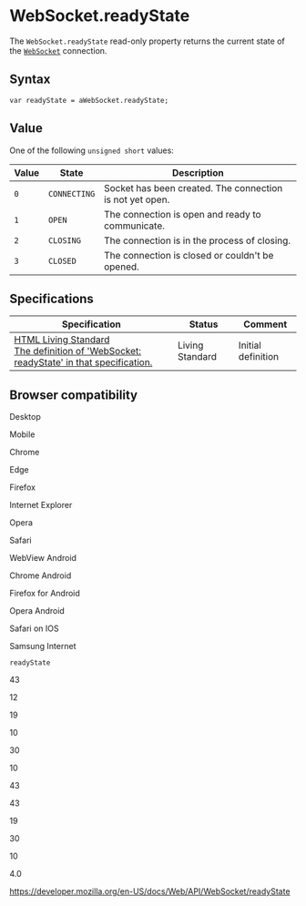 WebSocket.readyState
====================

The `WebSocket.readyState` read-only property returns the current state of the [`WebSocket`](../websocket) connection.

Syntax
------

    var readyState = aWebSocket.readyState;

Value
-----

One of the following `unsigned short` values:

<table><thead><tr class="header"><th>Value</th><th>State</th><th>Description</th></tr></thead><tbody><tr class="odd"><td><code>0</code></td><td><code>CONNECTING</code></td><td>Socket has been created. The connection is not yet open.</td></tr><tr class="even"><td><code>1</code></td><td><code>OPEN</code></td><td>The connection is open and ready to communicate.</td></tr><tr class="odd"><td><code>2</code></td><td><code>CLOSING</code></td><td>The connection is in the process of closing.</td></tr><tr class="even"><td><code>3</code></td><td><code>CLOSED</code></td><td>The connection is closed or couldn't be opened.</td></tr></tbody></table>

Specifications
--------------

<table><thead><tr class="header"><th>Specification</th><th>Status</th><th>Comment</th></tr></thead><tbody><tr class="odd"><td><a href="https://html.spec.whatwg.org/multipage/#dom-websocket-readystate">HTML Living Standard<br />
<span class="small">The definition of 'WebSocket: readyState' in that specification.</span></a></td><td><span class="spec-living">Living Standard</span></td><td>Initial definition</td></tr></tbody></table>

Browser compatibility
---------------------

Desktop

Mobile

Chrome

Edge

Firefox

Internet Explorer

Opera

Safari

WebView Android

Chrome Android

Firefox for Android

Opera Android

Safari on IOS

Samsung Internet

`readyState`

43

12

19

10

30

10

43

43

19

30

10

4.0

<a href="https://developer.mozilla.org/en-US/docs/Web/API/WebSocket/readyState" class="_attribution-link">https://developer.mozilla.org/en-US/docs/Web/API/WebSocket/readyState</a>
